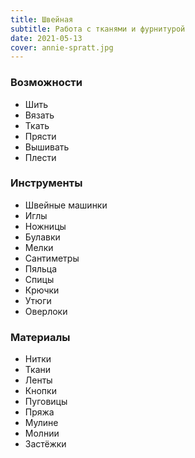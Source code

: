 ```yaml
---
title: Швейная
subtitle: Работа с тканями и фурнитурой
date: 2021-05-13
cover: annie-spratt.jpg
---
```


### Возможности

- Шить
- Вязать
- Ткать
- Прясти
- Вышивать
- Плести

### Инструменты

- Швейные машинки
- Иглы
- Ножницы
- Булавки
- Мелки
- Сантиметры
- Пяльца
- Спицы
- Крючки
- Утюги
- Оверлоки

### Материалы

- Нитки
- Ткани
- Ленты
- Кнопки
- Пуговицы
- Пряжа
- Мулине
- Молнии
- Застёжки
